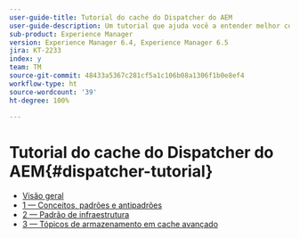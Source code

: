 ```yaml
---
user-guide-title: Tutorial do cache do Dispatcher do AEM
user-guide-description: Um tutorial que ajuda você a entender melhor como o Dispatcher funciona e como você pode trabalhar com ele.
sub-product: Experience Manager
version: Experience Manager 6.4, Experience Manager 6.5
jira: KT-2233
index: y
team: TM
source-git-commit: 48433a5367c281cf5a1c106b08a1306f1b0e8ef4
workflow-type: ht
source-wordcount: '39'
ht-degree: 100%

---
```



# Tutorial do cache do Dispatcher do AEM{#dispatcher-tutorial}

+ [Visão geral](overview.md)
+ [1 — Conceitos, padrões e antipadrões](chapter-1.md)
+ [2 — Padrão de infraestrutura](chapter-2.md)
+ [3 — Tópicos de armazenamento em cache avançado](chapter-3.md)
